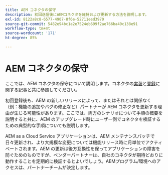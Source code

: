 ```yaml
---
title: AEM コネクタの保守
description: 初回送信後にAEMコネクタを維持および更新する方法を説明します。
exl-id: 8122a8c8-6577-4907-8f6e-52711eed3970
source-git-commit: 5482e94bc1a2e7524eb699f2ae766ba40c138e91
workflow-type: tm+mt
source-wordcount: '171'
ht-degree: 85%

---
```


AEM コネクタの保守
============================

ここでは、AEM コネクタの保守について説明します。コネクタの[実装](implement.md)と[登録](submit.md)に関する記事と共に参照してください。

初回登録後も、AEM の新しいリリースによって、またはそれとは関係なく（例：機能の追加やバグの修正など）パートナーが AEM コネクタを更新する理由が生じる可能性があります。ここでは、両方のシナリオについて手順の概要を説明すると共に、AEM のアップグレード時にユーザー側でコネクタを検証するための典型的な手順についても説明します。

AEM as a Cloud Service アプリケーションは、AEM メンテナンスパッチで日々更新され、より大規模な変更については機能リリース時に月単位でアクティベートされます。AEM の更新は後方互換性を保ってアプリケーションの障害を防ぐためのものですが、ベンダーパートナーは、自社のコネクタが期待どおりに動作することを定期的に検証するとよいでしょう。AEMプログラム/環境へのアクセスは、パートナーチームが決定します。
